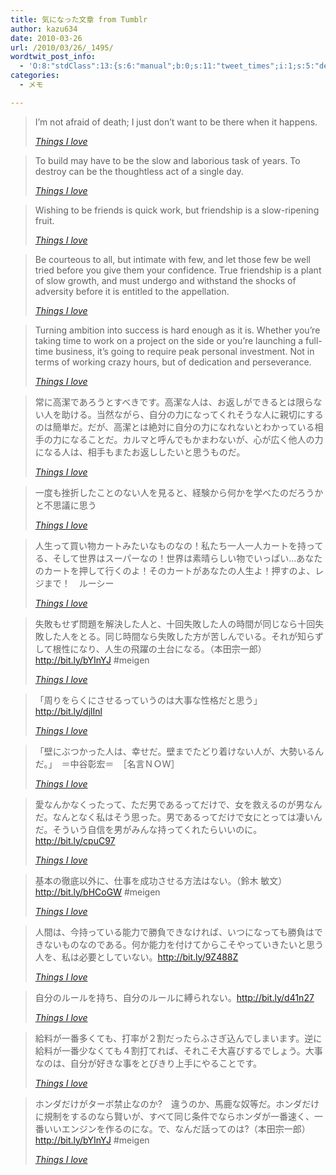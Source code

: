 ```yaml
---
title: 気になった文章 from Tumblr
author: kazu634
date: 2010-03-26
url: /2010/03/26/_1495/
wordtwit_post_info:
  - 'O:8:"stdClass":13:{s:6:"manual";b:0;s:11:"tweet_times";i:1;s:5:"delay";i:0;s:7:"enabled";i:1;s:10:"separation";s:2:"60";s:7:"version";s:3:"3.7";s:14:"tweet_template";b:0;s:6:"status";i:2;s:6:"result";a:0:{}s:13:"tweet_counter";i:2;s:13:"tweet_log_ids";a:1:{i:0;i:5189;}s:9:"hash_tags";a:0:{}s:8:"accounts";a:1:{i:0;s:7:"kazu634";}}'
categories:
  - メモ

---
```

<div class="section">
<blockquote title="Things I love" cite="http://kazu634.tumblr.com/post/473535719">
<p>
      I&#8217;m not afraid of death; I just don’t want to be there when it happens.
</p>
    
<p>
<cite><a href="http://kazu634.tumblr.com/post/473535719" onclick="__gaTracker('send', 'event', 'outbound-article', 'http://kazu634.tumblr.com/post/473535719', 'Things I love');" target="_blank">Things I love</a></cite>
</p>
</blockquote>
  
<blockquote title="Things I love" cite="http://kazu634.tumblr.com/post/474654341">
<p>
      To build may have to be the slow and laborious task of years. To destroy can be the thoughtless act of a single day.
</p>
    
<p>
<cite><a href="http://kazu634.tumblr.com/post/474654341" onclick="__gaTracker('send', 'event', 'outbound-article', 'http://kazu634.tumblr.com/post/474654341', 'Things I love');" target="_blank">Things I love</a></cite>
</p>
</blockquote>
  
<blockquote title="Things I love" cite="http://kazu634.tumblr.com/post/474654290">
<p>
      Wishing to be friends is quick work, but friendship is a slow-ripening fruit.
</p>
    
<p>
<cite><a href="http://kazu634.tumblr.com/post/474654290" onclick="__gaTracker('send', 'event', 'outbound-article', 'http://kazu634.tumblr.com/post/474654290', 'Things I love');" target="_blank">Things I love</a></cite>
</p>
</blockquote>
  
<blockquote title="Things I love" cite="http://kazu634.tumblr.com/post/474654247">
<p>
      Be courteous to all, but intimate with few, and let those few be well tried before you give them your confidence. True friendship is a plant of slow growth, and must undergo and withstand the shocks of adversity before it is entitled to the appellation.
</p>
    
<p>
<cite><a href="http://kazu634.tumblr.com/post/474654247" onclick="__gaTracker('send', 'event', 'outbound-article', 'http://kazu634.tumblr.com/post/474654247', 'Things I love');" target="_blank">Things I love</a></cite>
</p>
</blockquote>
  
<blockquote title="Things I love" cite="http://kazu634.tumblr.com/post/474646278">
<p>
      Turning ambition into success is hard enough as it is. Whether you’re taking time to work on a project on the side or you’re launching a full-time business, it’s going to require peak personal investment. Not in terms of working crazy hours, but of dedication and perseverance.
</p>
    
<p>
<cite><a href="http://kazu634.tumblr.com/post/474646278" onclick="__gaTracker('send', 'event', 'outbound-article', 'http://kazu634.tumblr.com/post/474646278', 'Things I love');" target="_blank">Things I love</a></cite>
</p>
</blockquote>
  
<blockquote title="Things I love" cite="http://kazu634.tumblr.com/post/474621479">
<p>
      常に高潔であろうとすべきです。高潔な人は、お返しができるとは限らない人を助ける。当然ながら、自分の力になってくれそうな人に親切にするのは簡単だ。だが、高潔とは絶対に自分の力になれないとわかっている相手の力になることだ。カルマと呼んでもかまわないが、心が広く他人の力になる人は、相手もまたお返ししたいと思うものだ。
</p>
    
<p>
<cite><a href="http://kazu634.tumblr.com/post/474621479" onclick="__gaTracker('send', 'event', 'outbound-article', 'http://kazu634.tumblr.com/post/474621479', 'Things I love');" target="_blank">Things I love</a></cite>
</p>
</blockquote>
  
<blockquote title="Things I love" cite="http://kazu634.tumblr.com/post/474620560">
<p>
      一度も挫折したことのない人を見ると、経験から何かを学べたのだろうかと不思議に思う
</p>
    
<p>
<cite><a href="http://kazu634.tumblr.com/post/474620560" onclick="__gaTracker('send', 'event', 'outbound-article', 'http://kazu634.tumblr.com/post/474620560', 'Things I love');" target="_blank">Things I love</a></cite>
</p>
</blockquote>
  
<blockquote title="Things I love" cite="http://kazu634.tumblr.com/post/474562922">
<p>
      人生って買い物カートみたいなものなの！私たち一人一人カートを持ってる、そして世界はスーパーなの！世界は素晴らしい物でいっぱい…あなたのカートを押して行くのよ！そのカートがあなたの人生よ！押すのよ、レジまで！　ルーシー
</p>
    
<p>
<cite><a href="http://kazu634.tumblr.com/post/474562922" onclick="__gaTracker('send', 'event', 'outbound-article', 'http://kazu634.tumblr.com/post/474562922', 'Things I love');" target="_blank">Things I love</a></cite>
</p>
</blockquote>
  
<blockquote title="Things I love" cite="http://kazu634.tumblr.com/post/474562881">
<p>
      失敗もせず問題を解決した人と、十回失敗した人の時間が同じなら十回失敗した人をとる。同じ時間なら失敗した方が苦しんでいる。それが知らずして根性になり、人生の飛躍の土台になる。（本田宗一郎） <a href="http://bit.ly/bYInYJ" onclick="__gaTracker('send', 'event', 'outbound-article', 'http://bit.ly/bYInYJ', 'http://bit.ly/bYInYJ');" target="_blank">http://bit.ly/bYInYJ</a> #meigen
</p>
    
<p>
<cite><a href="http://kazu634.tumblr.com/post/474562881" onclick="__gaTracker('send', 'event', 'outbound-article', 'http://kazu634.tumblr.com/post/474562881', 'Things I love');" target="_blank">Things I love</a></cite>
</p>
</blockquote>
  
<blockquote title="Things I love" cite="http://kazu634.tumblr.com/post/474562826">
<p>
      「周りをらくにさせるっていうのは大事な性格だと思う」<a href="http://bit.ly/djlInl" onclick="__gaTracker('send', 'event', 'outbound-article', 'http://bit.ly/djlInl', 'http://bit.ly/djlInl');" target="_blank">http://bit.ly/djlInl</a>
</p>
    
<p>
<cite><a href="http://kazu634.tumblr.com/post/474562826" onclick="__gaTracker('send', 'event', 'outbound-article', 'http://kazu634.tumblr.com/post/474562826', 'Things I love');" target="_blank">Things I love</a></cite>
</p>
</blockquote>
  
<blockquote title="Things I love" cite="http://kazu634.tumblr.com/post/474562700">
<p>
      「壁にぶつかった人は、幸せだ。壁までたどり着けない人が、大勢いるんだ。」　＝中谷彰宏＝　［名言ＮＯＷ］
</p>
    
<p>
<cite><a href="http://kazu634.tumblr.com/post/474562700" onclick="__gaTracker('send', 'event', 'outbound-article', 'http://kazu634.tumblr.com/post/474562700', 'Things I love');" target="_blank">Things I love</a></cite>
</p>
</blockquote>
  
<blockquote title="Things I love" cite="http://kazu634.tumblr.com/post/474562622">
<p>
      愛なんかなくったって、ただ男であるってだけで、女を救えるのが男なんだ。なんとなく私はそう思った。男であるってだけで女にとっては凄いんだ。そういう自信を男がみんな持ってくれたらいいのに。<a href="http://bit.ly/cpuC97" onclick="__gaTracker('send', 'event', 'outbound-article', 'http://bit.ly/cpuC97', 'http://bit.ly/cpuC97');" target="_blank">http://bit.ly/cpuC97</a>
</p>
    
<p>
<cite><a href="http://kazu634.tumblr.com/post/474562622" onclick="__gaTracker('send', 'event', 'outbound-article', 'http://kazu634.tumblr.com/post/474562622', 'Things I love');" target="_blank">Things I love</a></cite>
</p>
</blockquote>
  
<blockquote title="Things I love" cite="http://kazu634.tumblr.com/post/474500256">
<p>
      基本の徹底以外に、仕事を成功させる方法はない。（鈴木 敏文） <a href="http://bit.ly/bHCoGW" onclick="__gaTracker('send', 'event', 'outbound-article', 'http://bit.ly/bHCoGW', 'http://bit.ly/bHCoGW');" target="_blank">http://bit.ly/bHCoGW</a> #meigen
</p>
    
<p>
<cite><a href="http://kazu634.tumblr.com/post/474500256" onclick="__gaTracker('send', 'event', 'outbound-article', 'http://kazu634.tumblr.com/post/474500256', 'Things I love');" target="_blank">Things I love</a></cite>
</p>
</blockquote>
  
<blockquote title="Things I love" cite="http://kazu634.tumblr.com/post/474500121">
<p>
      人間は、今持っている能力で勝負できなければ、いつになっても勝負はできないものなのである。何か能力を付けてからこそやっていきたいと思う人を、私は必要としていない。<a href="http://bit.ly/9Z488Z" onclick="__gaTracker('send', 'event', 'outbound-article', 'http://bit.ly/9Z488Z', 'http://bit.ly/9Z488Z');" target="_blank">http://bit.ly/9Z488Z</a>
</p>
    
<p>
<cite><a href="http://kazu634.tumblr.com/post/474500121" onclick="__gaTracker('send', 'event', 'outbound-article', 'http://kazu634.tumblr.com/post/474500121', 'Things I love');" target="_blank">Things I love</a></cite>
</p>
</blockquote>
  
<blockquote title="Things I love" cite="http://kazu634.tumblr.com/post/474500085">
<p>
      自分のルールを持ち、自分のルールに縛られない。<a href="http://bit.ly/d41n27" onclick="__gaTracker('send', 'event', 'outbound-article', 'http://bit.ly/d41n27', 'http://bit.ly/d41n27');" target="_blank">http://bit.ly/d41n27</a>
</p>
    
<p>
<cite><a href="http://kazu634.tumblr.com/post/474500085" onclick="__gaTracker('send', 'event', 'outbound-article', 'http://kazu634.tumblr.com/post/474500085', 'Things I love');" target="_blank">Things I love</a></cite>
</p>
</blockquote>
  
<blockquote title="Things I love" cite="http://kazu634.tumblr.com/post/474219740">
<p>
      給料が一番多くても、打率が２割だったらふさぎ込んでしまいます。逆に給料が一番少なくても４割打てれば、それこそ大喜びするでしょう。大事なのは、自分が好きな事をとびきり上手にやることです。
</p>
    
<p>
<cite><a href="http://kazu634.tumblr.com/post/474219740" onclick="__gaTracker('send', 'event', 'outbound-article', 'http://kazu634.tumblr.com/post/474219740', 'Things I love');" target="_blank">Things I love</a></cite>
</p>
</blockquote>
  
<blockquote title="Things I love" cite="http://kazu634.tumblr.com/post/474008331">
<p>
      ホンダだけがターボ禁止なのか?　違うのか、馬鹿な奴等だ。ホンダだけに規制をするのなら賢いが、すべて同じ条件でならホンダが一番速く、一番いいエンジンを作るのにな。で、なんだ話ってのは?（本田宗一郎） <a href="http://bit.ly/bYInYJ" onclick="__gaTracker('send', 'event', 'outbound-article', 'http://bit.ly/bYInYJ', 'http://bit.ly/bYInYJ');" target="_blank">http://bit.ly/bYInYJ</a> #meigen
</p>
    
<p>
<cite><a href="http://kazu634.tumblr.com/post/474008331" onclick="__gaTracker('send', 'event', 'outbound-article', 'http://kazu634.tumblr.com/post/474008331', 'Things I love');" target="_blank">Things I love</a></cite>
</p>
</blockquote>
</div>